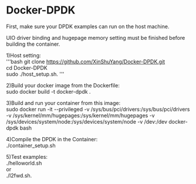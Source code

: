 # Docker-DPDK

First, make sure your DPDK examples can run on the host machine.

UIO driver binding and hugepage memory setting must be finished before building the container.

1)Host setting:  
'''bash
git clone https://github.com/XinShuYang/Docker-DPDK.git  
cd Docker-DPDK  
sudo ./host_setup.sh. 
''' 

2)Build your docker image from the Dockerfile:  
sudo docker build -t docker-dpdk .  

3)Build and run your container from this image:  
sudo docker run -it --privileged -v /sys/bus/pci/drivers:/sys/bus/pci/drivers -v /sys/kernel/mm/hugepages:/sys/kernel/mm/hugepages -v /sys/devices/system/node:/sys/devices/system/node -v /dev:/dev  docker-dpdk  bash  

4)Compile the DPDK in the Container:  
./container_setup.sh  

5)Test examples:  
./helloworld.sh  
or  
./l2fwd.sh. 
